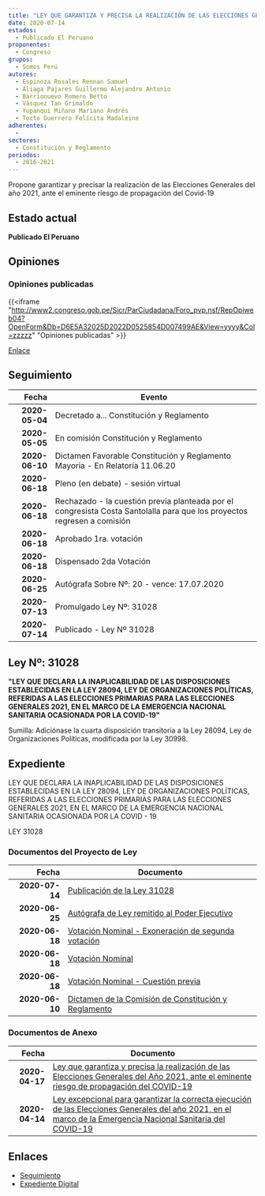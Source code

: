 ```yaml
---
title: "LEY QUE GARANTIZA Y PRECISA LA REALIZACIÓN DE LAS ELECCIONES GENERALES DEL AÑO 2021 ANTE EL EMINENTE RIESGO DE PROPAGACIÓN DEL COVID-19"
date: 2020-07-14
estados: 
  - Publicado El Peruano
proponentes: 
  - Congreso
grupos: 
  - Somos Perú
autores: 
  - Espinoza Rosales Rennan Samuel
  - Aliaga Pajares Guillermo Alejandro Antonio
  - Barrionuevo Romero Betto
  - Vásquez Tan Grimaldo
  - Yupanqui Miñano Mariano Andrés
  - Tocto Guerrero Felícita Madaleine
adherentes: 
  - 
sectores: 
  - Constitución y Reglamento
periodos: 
  - 2016-2021
---
```


Propone garantizar y precisar la realizaciòn de las Elecciones Generales del año 2021, ante el eminente riesgo de propagaciòn del Covid-19


## Estado actual

**Publicado El Peruano**

## Opiniones

### Opiniones publicadas

{{<iframe "http://www2.congreso.gob.pe/Sicr/ParCiudadana/Foro_pvp.nsf/RepOpiweb04?OpenForm&Db=D6E5A32025D2022D0525854D007499AE&View=yyyy&Col=zzzzz" "Opiniones publicadas" >}}

[Enlace](http://www2.congreso.gob.pe/Sicr/ParCiudadana/Foro_pvp.nsf/RepOpiweb04?OpenForm&Db=D6E5A32025D2022D0525854D007499AE&View=yyyy&Col=zzzzz)

## Seguimiento

| Fecha | Evento |
|------:|--------|
| **2020-05-04** | Decretado a... Constitución y Reglamento|
| **2020-05-05** | En comisión Constitución y Reglamento|
| **2020-06-10** | Dictamen Favorable Constitución y Reglamento Mayoria - En Relatoría 11.06.20|
| **2020-06-18** | Pleno (en debate) - sesión virtual|
| **2020-06-18** | Rechazado - la cuestión previa planteada por el congresista Costa Santolalla para que los proyectos regresen a comisión|
| **2020-06-18** | Aprobado 1ra. votación|
| **2020-06-18** | Dispensado 2da Votación|
| **2020-06-25** | Autógrafa Sobre Nº: 20 - vence: 17.07.2020|
| **2020-07-13** | Promulgado Ley Nº: 31028|
| **2020-07-14** | Publicado - Ley Nº 31028|

## Ley Nº: 31028

**"LEY QUE DECLARA LA INAPLICABILIDAD DE LAS DISPOSICIONES ESTABLECIDAS EN LA LEY 28094, LEY DE ORGANIZACIONES POLÍTICAS, REFERIDAS A LAS ELECCIONES PRIMARIAS PARA LAS ELECCIONES GENERALES 2021, EN EL MARCO DE LA EMERGENCIA NACIONAL SANITARIA OCASIONADA POR LA COVID-19"**

Sumilla: Adiciónase la cuarta disposición transitoria a la Ley 28094, Ley de Organizaciones Políticas, modificada por la Ley 30998.


## Expediente

LEY QUE DECLARA LA INAPLICABILIDAD DE LAS DISPOSICIONES ESTABLECIDAS EN LA LEY 28094, LEY DE ORGANIZACIONES POLÍTICAS, REFERIDAS A LAS ELECCIONES PRIMARIAS PARA LAS ELECCIONES GENERALES 2021, EN EL MARCO DE LA EMERGENCIA NACIONAL SANITARIA OCASIONADA POR LA COVID - 19

LEY 31028


### Documentos del Proyecto de Ley

| Fecha | Documento |
|------:|--------|
| **2020-07-14** | [Publicación de la Ley 31028](http://www.leyes.congreso.gob.pe/Documentos/2016_2021/ADLP/Normas_Legales/31028-LEY.pdf) |
| **2020-06-25** | [Autógrafa de Ley remitido al Poder Ejecutivo](http://www.leyes.congreso.gob.pe/Documentos/2016_2021/ADLP/Texto_Aprobado/AU0502020200625.pdf) |
| **2020-06-18** | [Votación Nominal - Exoneración de segunda votación](http://www.leyes.congreso.gob.pe/Documentos/2016_2021/Asistencia_y_Votacion/Proyectos_de_Ley/Votacion_Nominal/VNESV05020-20200618.pdf) |
| **2020-06-18** | [Votación Nominal](http://www.leyes.congreso.gob.pe/Documentos/2016_2021/Asistencia_y_Votacion/Proyectos_de_Ley/Votacion_Nominal/VN05020-20200618.pdf) |
| **2020-06-18** | [Votación Nominal - Cuestión previa](http://www.leyes.congreso.gob.pe/Documentos/2016_2021/Asistencia_y_Votacion/Proyectos_de_Ley/Votacion_Nominal/VNCP05020-20200618.pdf) |
| **2020-06-10** | [Dictamen de la Comisión de Constitución y Reglamento](http://www.leyes.congreso.gob.pe/Documentos/2016_2021/Dictamenes/Proyectos_de_Ley/05020DC04MAY-20200610.pdf) |

### Documentos de Anexo

| Fecha | Documento |
|------:|--------|
| **2020-04-17** | [Ley que garantiza y precisa la realización de las Elecciones Generales del Año 2021, ante el eminente riesgo de propagación del COVID-19](http://www.leyes.congreso.gob.pe/Documentos/2016_2021/Proyectos_de_Ley_y_de_Resoluciones_Legislativas/PL05032_20200417..pdf) |
| **2020-04-14** | [Ley excepcional para garantizar la correcta ejecución de las Elecciones Generales del año 2021, en el marco de la Emergencia Nacional Sanitaria del COVID-19](http://www.leyes.congreso.gob.pe/Documentos/2016_2021/Proyectos_de_Ley_y_de_Resoluciones_Legislativas/PL05020_20200414..pdf) |

## Enlaces 

- [Seguimiento](http://www2.congreso.gob.pe/Sicr/TraDocEstProc/CLProLey2016.nsf/f7fff46988ca05b1052578e100829cc7/1083f290230f020b0525854d0075912f?OpenDocument)
- [Expediente Digital](http://www2.congreso.gob.pe/Sicr/TraDocEstProc/CLProLey2016.nsf/f7fff46988ca05b1052578e100829cc7/1083f290230f020b0525854d0075912f?OpenDocument&Click=05257FB7005EB655.eb71d0cf91d8294e05256cdf006b5706/$Body/0.1C6C)
